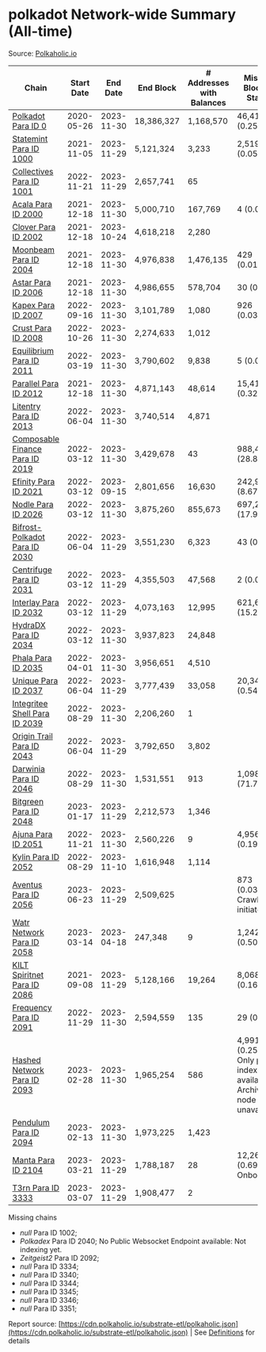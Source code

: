 # polkadot Network-wide Summary (All-time)

Source: [Polkaholic.io](https://polkaholic.io)


| Chain            | Start Date | End Date | End Block | # Addresses with Balances | Missing Blocks / Status |
| ---------------- | ---------- | ---------| --------- | ------------------------- | ----------------------- |
| [Polkadot Para ID 0](/polkadot/0-polkadot) | 2020-05-26 | 2023-11-30 | 18,386,327 |  1,168,570 | 46,412 (0.25%)  |
| [Statemint Para ID 1000](/polkadot/1000-statemint) | 2021-11-05 | 2023-11-29 | 5,121,324 |  3,233 | 2,519 (0.05%)  |
| [Collectives Para ID 1001](/polkadot/1001-collectives) | 2022-11-21 | 2023-11-29 | 2,657,741 |  65 |    |
| [Acala Para ID 2000](/polkadot/2000-acala) | 2021-12-18 | 2023-11-30 | 5,000,710 |  167,769 | 4 (0.00%)  |
| [Clover Para ID 2002](/polkadot/2002-clover) | 2021-12-18 | 2023-10-24 | 4,618,218 |  2,280 |    |
| [Moonbeam Para ID 2004](/polkadot/2004-moonbeam) | 2021-12-18 | 2023-11-30 | 4,976,838 |  1,476,135 | 429 (0.01%)  |
| [Astar Para ID 2006](/polkadot/2006-astar) | 2021-12-18 | 2023-11-30 | 4,986,655 |  578,704 | 30 (0.00%)  |
| [Kapex Para ID 2007](/polkadot/2007-kapex) | 2022-09-16 | 2023-11-30 | 3,101,789 |  1,080 | 926 (0.03%)  |
| [Crust Para ID 2008](/polkadot/2008-crust) | 2022-10-26 | 2023-11-30 | 2,274,633 |  1,012 |    |
| [Equilibrium Para ID 2011](/polkadot/2011-equilibrium) | 2022-03-19 | 2023-11-30 | 3,790,602 |  9,838 | 5 (0.00%)  |
| [Parallel Para ID 2012](/polkadot/2012-parallel) | 2021-12-18 | 2023-11-30 | 4,871,143 |  48,614 | 15,418 (0.32%)  |
| [Litentry Para ID 2013](/polkadot/2013-litentry) | 2022-06-04 | 2023-11-30 | 3,740,514 |  4,871 |    |
| [Composable Finance Para ID 2019](/polkadot/2019-composable) | 2022-03-12 | 2023-11-30 | 3,429,678 |  43 | 988,461 (28.82%)  |
| [Efinity Para ID 2021](/polkadot/2021-efinity) | 2022-03-12 | 2023-09-15 | 2,801,656 |  16,630 | 242,949 (8.67%)  |
| [Nodle Para ID 2026](/polkadot/2026-nodle) | 2022-03-12 | 2023-11-30 | 3,875,260 |  855,673 | 697,249 (17.99%)  |
| [Bifrost-Polkadot Para ID 2030](/polkadot/2030-bifrost-dot) | 2022-06-04 | 2023-11-29 | 3,551,230 |  6,323 | 43 (0.00%)  |
| [Centrifuge Para ID 2031](/polkadot/2031-centrifuge) | 2022-03-12 | 2023-11-29 | 4,355,503 |  47,568 | 2 (0.00%)  |
| [Interlay Para ID 2032](/polkadot/2032-interlay) | 2022-03-12 | 2023-11-29 | 4,073,163 |  12,995 | 621,626 (15.26%)  |
| [HydraDX Para ID 2034](/polkadot/2034-hydradx) | 2022-03-12 | 2023-11-30 | 3,937,823 |  24,848 |    |
| [Phala Para ID 2035](/polkadot/2035-phala) | 2022-04-01 | 2023-11-30 | 3,956,651 |  4,510 |    |
| [Unique Para ID 2037](/polkadot/2037-unique) | 2022-06-04 | 2023-11-29 | 3,777,439 |  33,058 | 20,345 (0.54%)  |
| [Integritee Shell Para ID 2039](/polkadot/2039-integritee-shell) | 2022-08-29 | 2023-11-30 | 2,206,260 |  1 |    |
| [Origin Trail Para ID 2043](/polkadot/2043-origintrail) | 2022-06-04 | 2023-11-29 | 3,792,650 |  3,802 |    |
| [Darwinia Para ID 2046](/polkadot/2046-darwinia) | 2022-08-29 | 2023-11-30 | 1,531,551 |  913 | 1,098,055 (71.70%)  |
| [Bitgreen Para ID 2048](/polkadot/2048-bitgreen) | 2023-01-17 | 2023-11-29 | 2,212,573 |  1,346 |    |
| [Ajuna Para ID 2051](/polkadot/2051-ajuna) | 2022-11-21 | 2023-11-30 | 2,560,226 |  9 | 4,956 (0.19%)  |
| [Kylin Para ID 2052](/polkadot/2052-kylin) | 2022-08-29 | 2023-11-10 | 1,616,948 |  1,114 |    |
| [Aventus Para ID 2056](/polkadot/2056-aventus) | 2023-06-23 | 2023-11-29 | 2,509,625 |   | 873 (0.03%) Crawling initiated |
| [Watr Network Para ID 2058](/polkadot/2058-watr) | 2023-03-14 | 2023-04-18 | 247,348 |  9 | 1,242 (0.50%)  |
| [KILT Spiritnet Para ID 2086](/polkadot/2086-kilt) | 2021-09-08 | 2023-11-29 | 5,128,166 |  19,264 | 8,068 (0.16%)  |
| [Frequency Para ID 2091](/polkadot/2091-frequency) | 2022-11-29 | 2023-11-30 | 2,594,559 |  135 | 29 (0.00%)  |
| [Hashed Network Para ID 2093](/polkadot/2093-hashed) | 2023-02-28 | 2023-11-30 | 1,965,254 |  586 | 4,991 (0.25%) Only partial index available: Archive node unavailable |
| [Pendulum Para ID 2094](/polkadot/2094-pendulum) | 2023-02-13 | 2023-11-30 | 1,973,225 |  1,423 |    |
| [Manta Para ID 2104](/polkadot/2104-manta) | 2023-03-21 | 2023-11-29 | 1,788,187 |  28 | 12,262 (0.69%) Onboarding |
| [T3rn Para ID 3333](/polkadot/3333-t3rn) | 2023-03-07 | 2023-11-29 | 1,908,477 |  2 |    |

Missing chains


* *null* Para ID 1002; 
* *Polkadex* Para ID 2040; No Public Websocket Endpoint available: Not indexing yet.
* *Zeitgeist2* Para ID 2092; 
* *null* Para ID 3334; 
* *null* Para ID 3340; 
* *null* Para ID 3344; 
* *null* Para ID 3345; 
* *null* Para ID 3346; 
* *null* Para ID 3351; 

Report source: [https://cdn.polkaholic.io/substrate-etl/polkaholic.json](https://cdn.polkaholic.io/substrate-etl/polkaholic.json) | See [Definitions](/DEFINITIONS.md) for details
